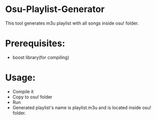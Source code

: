 # Osu-Playlist-Generator
This tool generates m3u playlist with all songs inside osu! folder.


# Prerequisites:
- boost library(for compiling)

# Usage:
- Compile it
- Copy to osu! folder
- Run
- Generated playlist's name is playlist.m3u and is located inside osu! folder.
